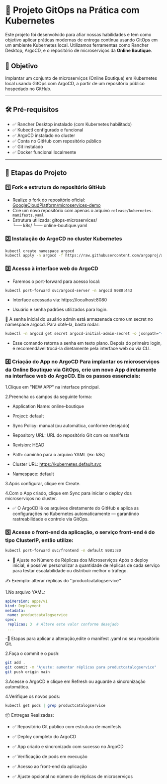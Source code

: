 # 🚀 Projeto GitOps na Prática com Kubernetes

Este projeto foi desenvolvido para afiar nossas habilidades e tem como objetivo aplicar práticas modernas de entrega contínua usando GitOps em um ambiente Kubernetes local. Utilizamos ferramentas como Rancher Desktop, ArgoCD, e o repositório de microserviços da **Online Boutique**.

## 🎯 Objetivo

Implantar um conjunto de microserviços (Online Boutique) em Kubernetes local usando GitOps com ArgoCD, a partir de um repositório público hospedado no GitHub.

---

## 🛠️ Pré-requisitos

- ✅ Rancher Desktop instalado (com Kubernetes habilitado)
- ✅ Kubectl configurado e funcional
- ✅ ArgoCD instalado no cluster
- ✅ Conta no GitHub com repositório público
- ✅ Git instalado
- ✅ Docker funcional localmente

---

## 📂 Etapas do Projeto

### 1️⃣ Fork e estrutura do repositório GitHub

- Realize o fork do repositório oficial:
  [GoogleCloudPlatform/microservices-demo](https://github.com/GoogleCloudPlatform/microservices-demo)
- Crie um novo repositório com apenas o arquivo `release/kubernetes-manifests.yaml`
- Estrutura utilizada:
 gitops-microservices/  
  └── k8s/ 
   └── online-boutique.yaml 


### 2️⃣ Instalação do ArgoCD no cluster Kubernetes

```bash
kubectl create namespace argocd
kubectl apply -n argocd -f https://raw.githubusercontent.com/argoproj/argo-cd/stable/manifests/install.yaml

```

### 3️⃣ Acesso à interface web do ArgoCD
 
 - Faremos o port-forward para acesso local:

 ```bash
 kubectl port-forward svc/argocd-server -n argocd 8080:443

 ```
- Interface acessada via: https://localhost:8080

- Usuário e senha padrões utilizados para login.

🔎 A senha inicial do usuário admin está armazenada como um secret no namespace argocd. Para obtê-la, basta rodar:

```bash
kubectl -n argocd get secret argocd-initial-admin-secret -o jsonpath="{.data.password}" | base64 -d && echo
```

- Esse comando retorna a senha em texto plano. Depois do primeiro login, é recomendável trocá-la diretamente pela interface web ou via CLI.

### 4️⃣ Criação do App no ArgoCD Para implantar os microserviços da Online Boutique via GitOps, crie um novo App diretamente na interface web do ArgoCD. Eis os passos essenciais:

1.Clique em "NEW APP" na interface principal.

2.Preencha os campos da seguinte forma:

- Application Name: online-boutique

- Project: default

- Sync Policy: manual (ou automática, conforme desejado)

- Repository URL: URL do repositório Git com os manifests

- Revision: HEAD

- Path: caminho para o arquivo YAML (ex: k8s)

- Cluster URL: https://kubernetes.default.svc

- Namespace: default

3.Após configurar, clique em Create.

4.Com o App criado, clique em Sync para iniciar o deploy dos microserviços no cluster.

- ✅ O ArgoCD lê os arquivos diretamente do GitHub e aplica as configurações no Kubernetes automaticamente — garantindo rastreabilidade e controle via GitOps.

### 5️⃣ Acesse o front-end da aplicação, o serviço front-end é do tipo ClusterIP, então utilize:

```bash
kubectl port-forward svc/frontend -n default 8081:80
```
- 🧩 Ajuste no Número de Réplicas dos Microserviços Após o deploy inicial, é possível personalizar a quantidade de réplicas de cada serviço para testar escalabilidade ou distribuir melhor o tráfego.
 
✍️ Exemplo: alterar réplicas do ''productcatalogservice''
 
 1.No arquivo YAML:

 ```yaml
 apiVersion: apps/v1
kind: Deployment
metadata:
  name: productcatalogservice
spec:
  replicas: 3  # Altere este valor conforme desejado
  ...
```

-📌 Etapas para aplicar a alteração,edite o manifest .yaml no seu repositório Git.

2.Faça o commit e o push:

```bash
git add .
git commit -m "Ajuste: aumentar réplicas para productcatalogservice"
git push origin main
```

3.Acesse o ArgoCD e clique em Refresh ou aguarde a sincronização automática.

4.Verifique os novos pods:
 
```bash
kubectl get pods | grep productcatalogservice
```

📦 Entregas Realizadas:

- ✅ Repositório Git público com estrutura de manifests

- ✅ Deploy completo do ArgoCD

- ✅ App criado e sincronizado com sucesso no ArgoCD

- ✅ Verificação de pods em execução

- ✅ Acesso ao front-end da aplicação

- ✅ Ajuste opcional no número de réplicas de microserviços

